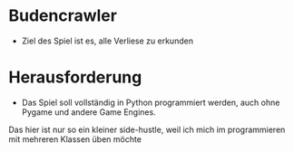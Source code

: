 # Budencrawler
- Ziel des Spiel ist es, alle Verliese zu erkunden

# Herausforderung
- Das Spiel soll vollständig in Python programmiert werden, auch ohne Pygame und andere Game Engines.


Das hier ist nur so ein kleiner side-hustle, weil ich mich im programmieren mit mehreren Klassen üben möchte